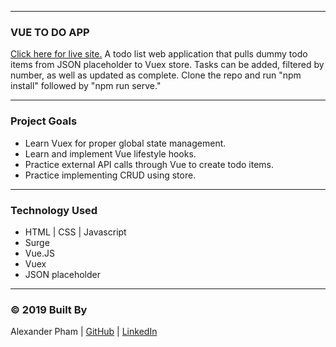 
---
### VUE TO DO APP
[Click here for live site.](http://forgetful-arch.surge.sh/) A todo list web application that pulls dummy todo items from JSON placeholder to Vuex store. Tasks can be added, filtered by number, as well as updated as complete. Clone the repo and run "npm install" followed by "npm run serve."

---
### Project Goals
* Learn Vuex for proper global state management.
* Learn and implement Vue lifestyle hooks.
* Practice external API calls through Vue to create todo items.
* Practice implementing CRUD using store.

---
### Technology Used
* HTML | CSS | Javascript
* Surge
* Vue.JS
* Vuex
* JSON placeholder

---
### © 2019 Built By

Alexander Pham | [GitHub](https://github.com/925work) |  [LinkedIn](https://www.linkedin.com/in/alexanderpham626/)
